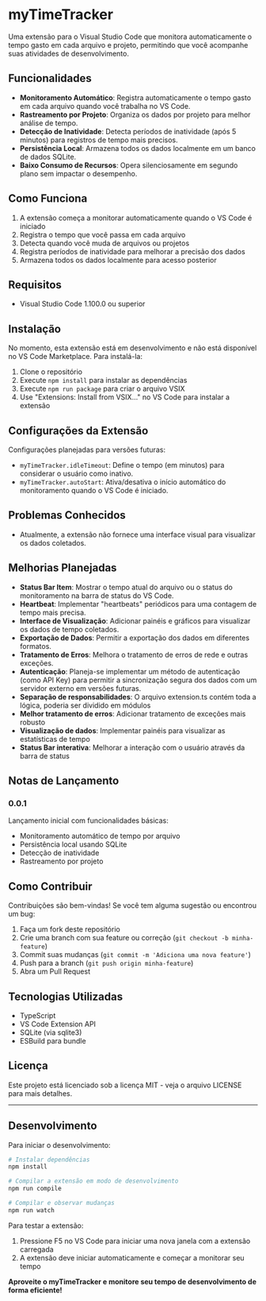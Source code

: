 # myTimeTracker

Uma extensão para o Visual Studio Code que monitora automaticamente o tempo gasto em cada arquivo e projeto, permitindo que você acompanhe suas atividades de desenvolvimento.

## Funcionalidades

- **Monitoramento Automático**: Registra automaticamente o tempo gasto em cada arquivo quando você trabalha no VS Code.
- **Rastreamento por Projeto**: Organiza os dados por projeto para melhor análise de tempo.
- **Detecção de Inatividade**: Detecta períodos de inatividade (após 5 minutos) para registros de tempo mais precisos.
- **Persistência Local**: Armazena todos os dados localmente em um banco de dados SQLite.
- **Baixo Consumo de Recursos**: Opera silenciosamente em segundo plano sem impactar o desempenho.

## Como Funciona

1. A extensão começa a monitorar automaticamente quando o VS Code é iniciado
2. Registra o tempo que você passa em cada arquivo
3. Detecta quando você muda de arquivos ou projetos
4. Registra períodos de inatividade para melhorar a precisão dos dados
5. Armazena todos os dados localmente para acesso posterior

## Requisitos

- Visual Studio Code 1.100.0 ou superior

## Instalação

No momento, esta extensão está em desenvolvimento e não está disponível no VS Code Marketplace. Para instalá-la:

1. Clone o repositório
2. Execute `npm install` para instalar as dependências
3. Execute `npm run package` para criar o arquivo VSIX
4. Use "Extensions: Install from VSIX..." no VS Code para instalar a extensão

## Configurações da Extensão

Configurações planejadas para versões futuras:

- `myTimeTracker.idleTimeout`: Define o tempo (em minutos) para considerar o usuário como inativo.
- `myTimeTracker.autoStart`: Ativa/desativa o início automático do monitoramento quando o VS Code é iniciado.

## Problemas Conhecidos

- Atualmente, a extensão não fornece uma interface visual para visualizar os dados coletados.

## Melhorias Planejadas

- **Status Bar Item**: Mostrar o tempo atual do arquivo ou o status do monitoramento na barra de status do VS Code.
- **Heartbeat**: Implementar "heartbeats" periódicos para uma contagem de tempo mais precisa.
- **Interface de Visualização**: Adicionar painéis e gráficos para visualizar os dados de tempo coletados.
- **Exportação de Dados**: Permitir a exportação dos dados em diferentes formatos.
- **Tratamento de Erros**: Melhora o tratamento de erros de rede e outras exceções.
- **Autenticação**: Planeja-se implementar um método de autenticação (como API Key) para permitir a sincronização segura dos dados com um servidor externo em versões futuras.
- **Separação de responsabilidades**: O arquivo extension.ts contém toda a lógica, poderia ser dividido em módulos
- **Melhor tratamento de erros**: Adicionar tratamento de exceções mais robusto
- **Visualização de dados**: Implementar painéis para visualizar as estatísticas de tempo
- **Status Bar interativa**: Melhorar a interação com o usuário através da barra de status

## Notas de Lançamento

### 0.0.1

Lançamento inicial com funcionalidades básicas:

- Monitoramento automático de tempo por arquivo
- Persistência local usando SQLite
- Detecção de inatividade
- Rastreamento por projeto

## Como Contribuir

Contribuições são bem-vindas! Se você tem alguma sugestão ou encontrou um bug:

1. Faça um fork deste repositório
2. Crie uma branch com sua feature ou correção (`git checkout -b minha-feature`)
3. Commit suas mudanças (`git commit -m 'Adiciona uma nova feature'`)
4. Push para a branch (`git push origin minha-feature`)
5. Abra um Pull Request

## Tecnologias Utilizadas

- TypeScript
- VS Code Extension API
- SQLite (via sqlite3)
- ESBuild para bundle

## Licença

Este projeto está licenciado sob a licença MIT - veja o arquivo LICENSE para mais detalhes.

---

## Desenvolvimento

Para iniciar o desenvolvimento:

```bash
# Instalar dependências
npm install

# Compilar a extensão em modo de desenvolvimento
npm run compile

# Compilar e observar mudanças
npm run watch
```

Para testar a extensão:

1. Pressione F5 no VS Code para iniciar uma nova janela com a extensão carregada
2. A extensão deve iniciar automaticamente e começar a monitorar seu tempo

**Aproveite o myTimeTracker e monitore seu tempo de desenvolvimento de forma eficiente!**

